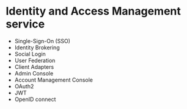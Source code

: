 # Identity and Access Management service
- Single-Sign-On (SSO)
- Identity Brokering
- Social Login
- User Federation
- Client Adapters
- Admin Console
- Account Management Console
- OAuth2
- JWT
- OpenID connect
